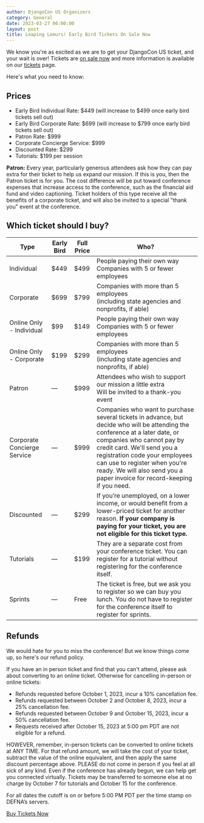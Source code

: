 ```yaml
---
author: DjangoCon US Organizers
category: General
date: 2023-03-27 06:00:00
layout: post
title: Leaping Lemurs! Early Bird Tickets On Sale Now
---
```


We know you're as excited as we are to get your DjangoCon US ticket, and your wait is over! Tickets are [on sale now]({{site.ticket_link}}) and more information is available on our [tickets](/tickets/) page.

Here's what you need to know:

## Prices

- Early Bird Individual Rate: $449 (will increase to $499 once early bird tickets sell out)
- Early Bird Corporate Rate: $699 (will increase to $799 once early bird tickets sell out)
- Patron Rate: $999
- Corporate Concierge Service: $999
- Discounted Rate: $299
- Tutorials: $199 per session

**Patron:** Every year, particularly generous attendees ask how they can pay extra for their ticket to help us expand our mission. If this is you, then the Patron ticket is for you. The cost difference will be put toward conference expenses that increase access to the conference, such as the financial aid fund and video captioning. Ticket holders of this type receive all the benefits of a corporate ticket, and will also be invited to a special "thank you" event at the conference.

## Which ticket should I buy?

<table>
     <thead>
      <tr>
       <th>Type</th>
       <th>Early Bird</th>
       <th>Full Price</th>
       <th>Who?</th>
      </tr>
     </thead>
     <tbody>
      <tr>
       <td>Individual</td>
       <td>$449</td>
       <td>$499</td>
       <td><div>People paying their own way</div><div>Companies with 5 or fewer employees</div></td>
      </tr>
      <tr>
       <td>Corporate</td>
       <td>$699</td>
       <td>$799</td>
       <td><div>Companies with more than 5 employees</div><div>(including state agencies and nonprofits, if able)</div></td>
      </tr>
      <tr>
        <td>Online Only - Individual</td>
        <td>$99</td>
        <td>$149</td>
        <td><div>People paying their own way</div><div>Companies with 5 or fewer employees</div></td>
      </tr>
      <tr>
        <td>Online Only - Corporate</td>
        <td>$199</td>
        <td>$299</td>
        <td><div>Companies with more than 5 employees</div><div>(including state agencies and nonprofits, if able)</div></td>
      </tr>
      <tr>
       <td>Patron</td>
       <td>&mdash;</td>
       <td>$999</td>
       <td><div>Attendees who wish to support our mission a little extra</div><div>Will be invited to a thank-you event</div></td>
      </tr>
      <tr>
       <td>Corporate Concierge Service</td>
       <td>&mdash;</td>
       <td>$999</td>
       <td>Companies who want to purchase several tickets in advance, but decide who will be attending the conference at a later date, or companies who cannot pay by credit card. We'll send you a registration code your employees can use to register when you're ready. We will also send you a paper invoice for record-keeping if you need.</td>
      </tr>
      <tr>
       <td>Discounted</td>
       <td>&mdash;</td>
       <td>$299</td>
       <td>If you’re unemployed, on a lower income, or would benefit from a lower-priced ticket for another reason. <strong>If your company is paying for your ticket, you are not eligible for this ticket type.</strong></td>
      </tr>
      <tr>
       <td>Tutorials</td>
       <td>&mdash;</td>
       <td>$199</td>
       <td>They are a separate cost from your conference ticket. You can register for a tutorial without registering for the conference itself.</td>
      </tr>
      <tr>
       <td>Sprints</td>
       <td>&mdash;</td>
       <td>Free</td>
       <td>The ticket is free, but we ask you to register so we can buy you lunch. You do not have to register for the conference itself to register for sprints.</td>
      </tr>
     </tbody>
    </table>


## Refunds

We would hate for you to miss the conference! But we know things come up, so here's our refund policy.

If you have an in person ticket and find that you can't attend, please ask about converting to an online ticket.
Otherwise for cancelling in-person or online tickets:

- Refunds requested before October 1, 2023, incur a 10% cancellation fee.
- Refunds requested between October 2 and October 8, 2023, incur a 25% cancellation fee.
- Refunds requested between October 9 and October 15, 2023, incur a 50% cancellation fee.
- Requests received after October 15, 2023 at 5:00 pm PDT are not eligible for a refund.

HOWEVER, remember, in-person tickets can be converted to online tickets at ANY TIME. For that refund amount, we will take the cost of your ticket, subtract the value of the online equivalent, and then apply the same discount percentage above.
PLEASE do not come in person if you feel at all sick of any kind. Even if the conference has already begun, we can help get you connected virtually.
Tickets may be transferred to someone else at no charge by October 7 for tutorials and October 15 for the conference.

For all dates the cutoff is on or before 5:00 PM PDT per the time stamp on DEFNA’s servers.

<div class="row column">
    <div class="medium-5 medium-centered column">
        <div class="button-group expanded">
            <a
                class="button"
                href="{{ site.ticket_link }}"
                target="_blank">Buy Tickets Now</a>
        </div>
    </div>
</div>
